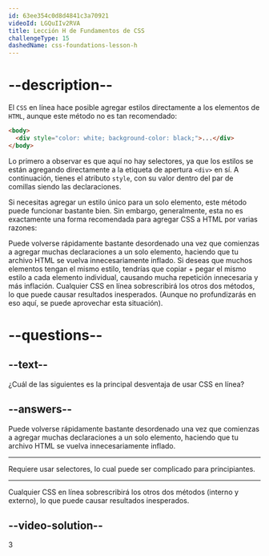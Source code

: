 ```yaml
---
id: 63ee354c0d8d4841c3a70921
videoId: LGQuIIv2RVA
title: Lección H de Fundamentos de CSS
challengeType: 15
dashedName: css-foundations-lesson-h
---
```


# --description--

El `CSS` en línea hace posible agregar estilos directamente a los elementos de `HTML`, aunque este método no es tan recomendado:

```html
<body>
  <div style="color: white; background-color: black;">...</div>
</body>
```

Lo primero a observar es que aquí no hay selectores, ya que los estilos se están agregando directamente a la etiqueta de apertura `<div>` en sí. A continuación, tienes el atributo `style`, con su valor dentro del par de comillas siendo las declaraciones.

Si necesitas agregar un estilo único para un solo elemento, este método puede funcionar bastante bien. Sin embargo, generalmente, esta no es exactamente una forma recomendada para agregar CSS a HTML por varias razones:

Puede volverse rápidamente bastante desordenado una vez que comienzas a agregar muchas declaraciones a un solo elemento, haciendo que tu archivo HTML se vuelva innecesariamente inflado. Si deseas que muchos elementos tengan el mismo estilo, tendrías que copiar + pegar el mismo estilo a cada elemento individual, causando mucha repetición innecesaria y más inflación. Cualquier CSS en línea sobrescribirá los otros dos métodos, lo que puede causar resultados inesperados. (Aunque no profundizarás en eso aquí, se puede aprovechar esta situación).

# --questions--

## --text--

¿Cuál de las siguientes es la principal desventaja de usar CSS en línea?

## --answers--

Puede volverse rápidamente bastante desordenado una vez que comienzas a agregar muchas declaraciones a un solo elemento, haciendo que tu archivo HTML se vuelva innecesariamente inflado.

---

Requiere usar selectores, lo cual puede ser complicado para principiantes.

---

Cualquier CSS en línea sobrescribirá los otros dos métodos (interno y externo), lo que puede causar resultados inesperados.


## --video-solution--

3
